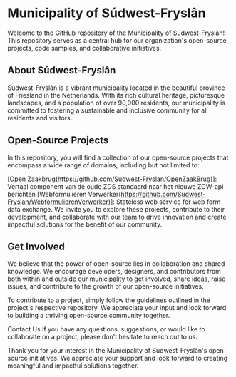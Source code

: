 # Municipality of Súdwest-Fryslân #
Welcome to the GitHub repository of the Municipality of Súdwest-Fryslân! This repository serves as a central hub for our organization's open-source projects, code samples, and collaborative initiatives.

## About Súdwest-Fryslân ##
Súdwest-Fryslân is a vibrant municipality located in the beautiful province of Friesland in the Netherlands. With its rich cultural heritage, picturesque landscapes, and a population of over 90,000 residents, our municipality is committed to fostering a sustainable and inclusive community for all residents and visitors.

## Open-Source Projects ##
In this repository, you will find a collection of our open-source projects that encompass a wide range of domains, including but not limited to:

[Open Zaakbrug(https://github.com/Sudwest-Fryslan/OpenZaakBrug)]: Vertaal component van de oude ZDS standaard naar het nieuwe ZGW-api berichten
[Webformulieren Verwerker(https://github.com/Sudwest-Fryslan/WebformulierenVerwerker)]: Stateless web service for web form data exchange.
We invite you to explore these projects, contribute to their development, and collaborate with our team to drive innovation and create impactful solutions for the benefit of our community.

## Get Involved ##
We believe that the power of open-source lies in collaboration and shared knowledge. We encourage developers, designers, and contributors from both within and outside our municipality to get involved, share ideas, raise issues, and contribute to the growth of our open-source initiatives.

To contribute to a project, simply follow the guidelines outlined in the project's respective repository. We appreciate your input and look forward to building a thriving open-source community together.

Contact Us
If you have any questions, suggestions, or would like to collaborate on a project, please don't hesitate to reach out to us.

Thank you for your interest in the Municipality of Súdwest-Fryslân's open-source initiatives. We appreciate your support and look forward to creating meaningful and impactful solutions together.
